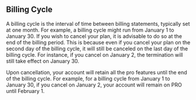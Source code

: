 ## Billing Cycle

A billing cycle is the interval of time between billing statements, typically set at one month. For example, a billing cycle might run from January 1 to January 30. If you wish to cancel your plan, it is advisable to do so at the end of the billing period. This is because even if you cancel your plan on the second day of the billing cycle, it will still be canceled on the last day of the billing cycle. For instance, if you cancel on January 2, the termination will still take effect on January 30.

Upon cancellation, your account will retain all the pro features until the end of the billing cycle. For example, for a billing cycle from January 1 to January 30, if you cancel on January 2, your account will remain on PRO until February 1.
